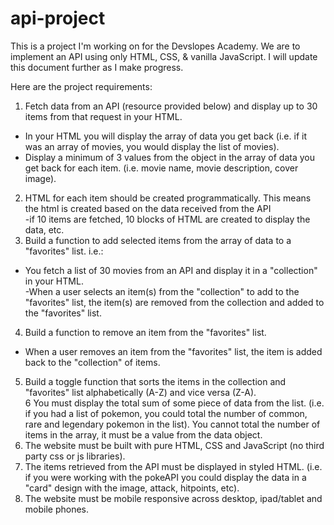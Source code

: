 ﻿# api-project
This is a project I'm working on for the Devslopes Academy. We are to implement an API using only HTML, CSS, & vanilla JavaScript. I will update this document further as I make progress.

Here are the project requirements:
1. Fetch data from an API (resource provided below) and display up to 30 items from that request in your HTML.<br>
- In your HTML you will display the array of data you get back (i.e. if it was an array of movies, you would display the list of movies). <br>
- Display a minimum of 3 values from the object in the array of data you get back for each item. (i.e. movie name, movie description, cover image).
2. HTML for each item should be created programmatically. This means the html is created  based on the data received from the API <br> 
-if 10 items are fetched, 10 blocks of HTML are created to display the data, etc. <br>
3. Build a function to add selected items from the array of data to a "favorites" list. i.e.: <br>
- You fetch a list of 30 movies from an API and display it in a "collection" in your HTML.<br>
-When a user selects an item(s) from the "collection" to add to the "favorites" list, the item(s) are removed from the collection and added to the "favorites" list.<br>
4. Build a function to remove an item from the "favorites" list.<br>
- When a user removes an item from the "favorites" list, the item is added back to the "collection" of items.<br>
5. Build a toggle function that sorts the items in the collection and "favorites" list alphabetically (A-Z) and vice versa (Z-A).<br>
6 You must display the total sum of some piece of data from the list. (i.e. if you had a list of pokemon, you could total the number of common, rare and legendary pokemon in the list). You cannot total the number of items in the array, it must be a value from the data object.<br>
7. The website must be built with pure HTML, CSS and JavaScript (no third party css or js libraries).<br>
8. The items retrieved from the API must be displayed in styled HTML. (i.e. if you were working with the pokeAPI you could display the data in a "card" design with the image, attack, hitpoints, etc).<br>
9. The website must be mobile responsive across desktop, ipad/tablet and mobile phones.<br>
